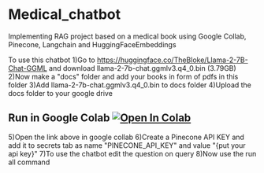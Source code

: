 # Medical_chatbot
Implementing RAG project based on a medical book using Google Collab, Pinecone, Langchain and HuggingFaceEmbeddings

To use this chatbot
1)Go to https://huggingface.co/TheBloke/Llama-2-7B-Chat-GGML and download llama-2-7b-chat.ggmlv3.q4_0.bin (3.79GB)
2)Now make a "docs" folder and add your books in form of pdfs in this folder
3)Add llama-2-7b-chat.ggmlv3.q4_0.bin to docs folder
4)Upload the docs folder to your google drive

## Run in Google Colab [![Open In Colab](https://colab.research.google.com/assets/colab-badge.svg)](https://github.com/Anion-codes/Medical_chatbot/blob/main/Chatbot.ipynb)

5)Open the link above in google collab
6)Create a Pinecone API KEY and add it to secrets tab as name "PINECONE_API_KEY" and value "{put your api key}"
7)To use the chatbot edit the question on query
8)Now use the run all command
